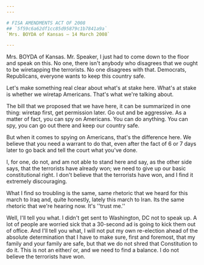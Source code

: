 ```yaml
---
---

# FISA AMENDMENTS ACT OF 2008
## `5f59c6a62df1cc85d95879c1b7841a9a`
`Mrs. BOYDA of Kansas — 14 March 2008`

---
```



Mrs. BOYDA of Kansas. Mr. Speaker, I just had to come down to the 
floor and speak on this. No one, there isn't anybody who disagrees that 
we ought to be wiretapping the terrorists. No one disagrees with that. 
Democrats, Republicans, everyone wants to keep this country safe.



Let's make something real clear about what's at stake here. What's at 
stake is whether we wiretap Americans. That's what we're talking about.

The bill that we proposed that we have here, it can be summarized in 
one thing: wiretap first, get permission later. Go out and be 
aggressive. As a matter of fact, you can spy on Americans. You can do 
anything. You can spy, you can go out there and keep our country safe.

But when it comes to spying on Americans, that's the difference here. 
We believe that you need a warrant to do that, even after the fact of 6 
or 7 days later to go back and tell the court what you've done.

I, for one, do not, and am not able to stand here and say, as the 
other side says, that the terrorists have already won; we need to give 
up our basic constitutional right. I don't believe that the terrorists 
have won, and I find it extremely discouraging.

What I find so troubling is the same, same rhetoric that we heard for 
this march to Iraq and, quite honestly, lately this march to Iran. Its 
the same rhetoric that we're hearing now. It's ''trust me.''

Well, I'll tell you what. I didn't get sent to Washington, DC not to 
speak up. A lot of people are worried sick that a 30-second ad is going 
to kick them out of office. And I'll tell you what, I will not put my 
own re-election ahead of the absolute determination that I have to make 
sure, first and foremost, that my family and your family are safe, but 
that we do not shred that Constitution to do it. This is not an either/
or, and we need to find a balance. I do not believe the terrorists have 
won.